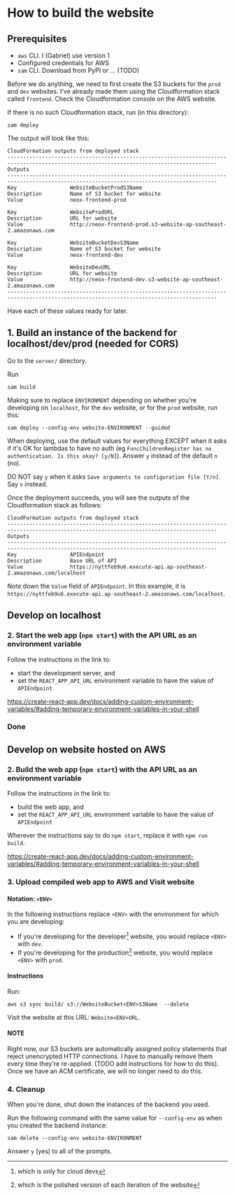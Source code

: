 # How to build the website

## Prerequisites

- `aws` CLI.  I (Gabriel) use version 1
- Configured credentials for AWS
- `sam` CLI.  Download from PyPI or ... (TODO)

Before we do anything, we need to first create the S3 buckets for the
`prod` and `dev` websites.  I've already made them using the
Cloudformation stack called `frontend`.  Check the Cloudformation
console on the AWS website.

If there is no such Cloudformation stack, run (in this directory):

``` shell
sam deploy
```

The output will look like this:

```
CloudFormation outputs from deployed stack
-----------------------------------------------------------------------------------------------------------------------------------------
Outputs
-----------------------------------------------------------------------------------------------------------------------------------------
Key                 WebsiteBucketProdS3Name
Description         Name of S3 bucket for website
Value               neox-frontend-prod

Key                 WebsiteProdURL
Description         URL for website
Value               http://neox-frontend-prod.s3-website-ap-southeast-2.amazonaws.com

Key                 WebsiteBucketDevS3Name
Description         Name of S3 bucket for website
Value               neox-frontend-dev

Key                 WebsiteDevURL
Description         URL for website
Value               http://neox-frontend-dev.s3-website-ap-southeast-2.amazonaws.com
-----------------------------------------------------------------------------------------------------------------------------------------
```

Have each of these values ready for later.

## 1. Build an instance of the backend for localhost/dev/prod (needed for CORS)

Go to the `server/` directory.

Run

``` shell
sam build

```

Making sure to replace `ENVIRONMENT` depending on whether you're
developing on `localhost`, for the `dev` website, or for the `prod`
website, run this:

```
sam deploy --config-env website-ENVIRONMENT --guided
```

When deploying, use the default values for everything EXCEPT when it
asks if it's OK for lambdas to have no auth (eg `FuncChildrenRegister
has no authentication. Is this okay? [y/N]`).  Answer `y` instead of
the default `n` (no).

DO NOT say `y` when it asks `Save arguments to configuration file
[Y/n]`.  Say `n` instead.

Once the deployment succeeds, you will see the outputs of the
Cloudformation stack as follows:

```
CloudFormation outputs from deployed stack
-----------------------------------------------------------------------------------------------------------------------------------------
Outputs
-----------------------------------------------------------------------------------------------------------------------------------------
Key                 APIEndpoint
Description         Base URL of API
Value               https://nyttfeb9u6.execute-api.ap-southeast-2.amazonaws.com/localhost
```

Note down the `Value` field of `APIEndpoint`.  In this example, it is
`https://nyttfeb9u6.execute-api.ap-southeast-2.amazonaws.com/localhost`.

## Develop on localhost

### 2. Start the web app (`npm start`) with the API URL as an environment variable

Follow the instructions in the link to:

- start the development server, and
- set the `REACT_APP_API_URL` environment variable to have the value of `APIEndpoint`

<https://create-react-app.dev/docs/adding-custom-environment-variables/#adding-temporary-environment-variables-in-your-shell>

### Done

## Develop on website hosted on AWS

### 2. Build the web app (`npm start`) with the API URL as an environment variable

Follow the instructions in the link to:

- build the web app, and
- set the `REACT_APP_API_URL` environment variable to have the value of `APIEndpoint`

Wherever the instructions say to do `npm start`, replace it with `npm run build`.

<https://create-react-app.dev/docs/adding-custom-environment-variables/#adding-temporary-environment-variables-in-your-shell>

### 3. Upload compiled web app to AWS and Visit website

#### Notation: `<ENV>`

In the following instructions replace `<ENV>` with the environment for
which you are developing:

- If you're developing for the developer[^1] website, you would
  replace `<ENV>` with `dev`.
- If you're developing for the production[^2] website, you would
  replace `<ENV>` with `prod`.

#### Instructions

Run:

``` shell
aws s3 sync build/ s3://WebsiteBucket<ENV>S3Name  --delete
```

Visit the website at this URL: `Website<ENV>URL`.

#### NOTE

Right now, our S3 buckets are automatically assigned policy statements
that reject unencrypted HTTP connections.  I have to manually remove
them every time they're re-applied.  (TODO add instructions for how to
do this).  Once we have an ACM certificate, we will no longer need to
do this.

### 4. Cleanup

When you're done, shut down the instances of the backend you used.

Run the following command with the same value for `--config-env` as
when you created the backend instance:

``` shell
sam delete --config-env website-ENVIRONMENT
```

Answer `y` (yes) to all of the prompts.

[^1]: which is only for cloud devs

[^2]: which is the polished version of each iteration of the website

